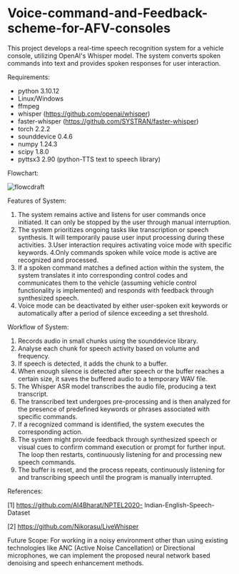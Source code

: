 # Voice-command-and-Feedback-scheme-for-AFV-consoles
This project develops a real-time speech recognition system for a vehicle console, utilizing OpenAI's Whisper model. The system converts spoken commands into text and provides spoken responses for user interaction.

Requirements:
- python 3.10.12
- Linux/Windows
- ffmpeg
- whisper (https://github.com/openai/whisper)
- faster-whisper (https://github.com/SYSTRAN/faster-whisper)
- torch 2.2.2
- sounddevice 0.4.6
- numpy 1.24.3
- scipy 1.8.0
- pyttsx3 2.90 (python-TTS text to speech library)

Flowchart:

![flowcdraft](https://github.com/Vas8deV/Voice-command-and-Feedback-scheme-for-AFV-consoles/assets/126313237/da8a7828-1584-4865-8ceb-0a7d0a332ca5)

Features of System:
1. The system remains active and listens for user commands once initiated. It
can only be stopped by the user through manual interruption.
2. The system prioritizes ongoing tasks like transcription or speech synthesis. It
will temporarily pause user input processing during these activities.
3.User interaction requires activating voice mode with specific keywords.
4.Only commands spoken while voice mode is active are recognized and
processed.
5. If a spoken command matches a defined action within the system, the system
translates it into corresponding control codes and communicates them to the vehicle
(assuming vehicle control functionality is implemented) and responds with feedback
through synthesized speech.
6. Voice mode can be deactivated by either user-spoken exit keywords or
automatically after a period of silence exceeding a set threshold.

Workflow of System:
1. Records audio in small chunks using the sounddevice library.
2. Analyse each chunk for speech activity based on volume and frequency.
3. If speech is detected, it adds the chunk to a buffer.
4. When enough silence is detected after speech or the buffer reaches a certain
size, it saves the buffered audio to a temporary WAV file.
5. The Whisper ASR model transcribes the audio file, producing a text transcript.
6. The transcribed text undergoes pre-processing and is then analyzed for the
presence of predefined keywords or phrases associated with specific commands.
7. If a recognized command is identified, the system executes the corresponding
action.
8. The system might provide feedback through synthesized speech or visual cues
to confirm command execution or prompt for further input. The loop then restarts,
continuously listening for and processing new speech commands.
9. The buffer is reset, and the process repeats, continuously listening for and
transcribing speech until the program is manually interrupted.

References:

[1] https://github.com/AI4Bharat/NPTEL2020- Indian-English-Speech-Dataset

[2] https://github.com/Nikorasu/LiveWhisper

Future Scope:
For working in a noisy environment other than using existing technologies like ANC (Active Noise Cancellation) or Directional microphones, we can implement the proposed neural network based denoising and speech enhancement methods.

